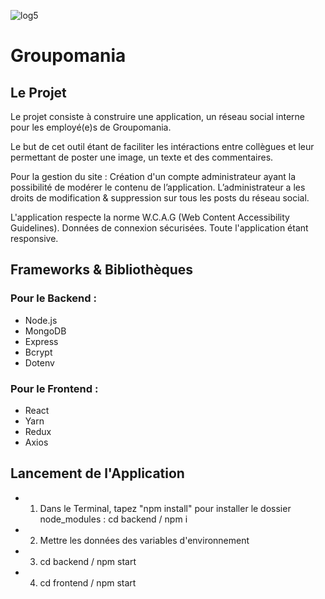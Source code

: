 ![log5](https://user-images.githubusercontent.com/96197835/212493125-4432c47b-3526-4726-aa22-543e2b2cda22.png)
# Groupomania

## Le Projet
Le projet consiste à construire une application, un réseau social interne pour les employé(e)s de Groupomania.

Le but de cet outil étant de faciliter les intéractions entre collègues et leur permettant de poster une image, un texte et des commentaires.

Pour la gestion du site :  Création d'un compte administrateur ayant la possibilité de modérer le contenu de l’application. 
L’administrateur a les droits de modification & suppression sur tous les posts du réseau social. 

L'application respecte la norme W.C.A.G (Web Content Accessibility Guidelines).
Données de connexion sécurisées.
Toute l'application étant responsive.

## Frameworks & Bibliothèques
### Pour le Backend :
- Node.js 
- MongoDB
- Express
- Bcrypt
- Dotenv

### Pour le Frontend :
- React
- Yarn
- Redux
- Axios

## Lancement de l'Application
- 1. Dans le Terminal, tapez "npm install" pour installer le dossier node_modules : cd backend / npm i
- 2. Mettre les données des variables d'environnement
- 3. cd backend / npm start
- 4. cd frontend / npm start






